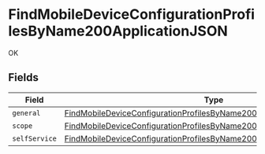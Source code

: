 # FindMobileDeviceConfigurationProfilesByName200ApplicationJSON

OK


## Fields

| Field                                                                                                                                                                           | Type                                                                                                                                                                            | Required                                                                                                                                                                        | Description                                                                                                                                                                     |
| ------------------------------------------------------------------------------------------------------------------------------------------------------------------------------- | ------------------------------------------------------------------------------------------------------------------------------------------------------------------------------- | ------------------------------------------------------------------------------------------------------------------------------------------------------------------------------- | ------------------------------------------------------------------------------------------------------------------------------------------------------------------------------- |
| `general`                                                                                                                                                                       | [FindMobileDeviceConfigurationProfilesByName200ApplicationJSONGeneral](../../models/operations/findmobiledeviceconfigurationprofilesbyname200applicationjsongeneral.md)         | :heavy_minus_sign:                                                                                                                                                              | N/A                                                                                                                                                                             |
| `scope`                                                                                                                                                                         | [FindMobileDeviceConfigurationProfilesByName200ApplicationJSONScope](../../models/operations/findmobiledeviceconfigurationprofilesbyname200applicationjsonscope.md)             | :heavy_minus_sign:                                                                                                                                                              | N/A                                                                                                                                                                             |
| `selfService`                                                                                                                                                                   | [FindMobileDeviceConfigurationProfilesByName200ApplicationJSONSelfService](../../models/operations/findmobiledeviceconfigurationprofilesbyname200applicationjsonselfservice.md) | :heavy_minus_sign:                                                                                                                                                              | N/A                                                                                                                                                                             |